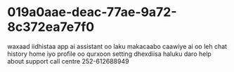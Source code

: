 # 019a0aae-deac-77ae-9a72-8c372ea7e7f0
waxaad iidhistaa app ai assistant oo laku makacaabo caawiye ai oo leh chat history home iyo profile oo qurxoon setting dhexdiisa haluku daro help about support call centre 252-612688949
